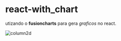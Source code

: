 # react-with_chart
utizando o __fusioncharts__ para
gera *graficos* no react.


![column2d](https://github.com/evertonshow/react-with_chart/blob/master/column2d.png)
